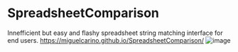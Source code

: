 # SpreadsheetComparison
Innefficient but easy and flashy spreadsheet string matching interface for end users. 
https://miguelcarino.github.io/SpreadsheetComparison/
![image](https://github.com/user-attachments/assets/82a5c37e-a02e-4cc8-83d3-184fc8f1b867)

